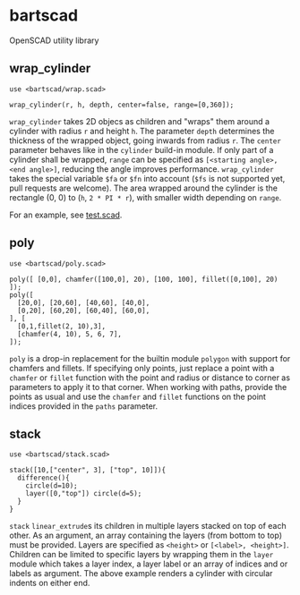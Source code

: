 # bartscad
OpenSCAD utility library

## wrap_cylinder
```
use <bartscad/wrap.scad>

wrap_cylinder(r, h, depth, center=false, range=[0,360]);
```

`wrap_cylinder` takes 2D objecs as children and "wraps" them around a cylinder with radius `r` and height `h`. 
The parameter `depth` determines the thickness of the wrapped object, going inwards from radius `r`.
The `center` parameter behaves like in the `cylinder` build-in module.
If only part of a cylinder shall be wrapped, `range` can be specified as `[<starting angle>, <end angle>]`, reducing the angle improves performance.
`wrap_cylinder` takes the special variable `$fa` or `$fn` into account (`$fs` is not supported yet, pull requests are welcome).
The area wrapped around the cylinder is the rectangle (0, 0) to (`h`, `2 * PI * r`), with smaller width depending on `range`.

For an example, see [test.scad](test.scad).

## poly
```
use <bartscad/poly.scad>

poly([ [0,0], chamfer([100,0], 20), [100, 100], fillet([0,100], 20) ]);
poly([ 
  [20,0], [20,60], [40,60], [40,0],
  [0,20], [60,20], [60,40], [60,0],
], [
  [0,1,fillet(2, 10),3],
  [chamfer(4, 10), 5, 6, 7],
]);
```

`poly` is a drop-in replacement for the builtin module `polygon` with support for chamfers and fillets.
If specifying only points, just replace a point with a `chamfer` or `fillet` function with the point and radius or distance to corner as parameters to apply it to that corner. 
When working with paths, provide the points as usual and use the `chamfer` and `fillet` functions on the point indices provided in the `paths` parameter.

## stack
```
use <bartscad/stack.scad>

stack([10,["center", 3], ["top", 10]]){
  difference(){
    circle(d=10);
    layer([0,"top"]) circle(d=5);
  }
}
```

`stack` `linear_extrude`s its children in multiple layers stacked on top of each other.
As an argument, an array containing the layers (from bottom to top) must be provided.
Layers are specified as `<height>` or `[<label>, <height>]`.
Children can be limited to specific layers by wrapping them in the `layer` module which takes a layer index, a layer label or an array of indices and or labels as argument.
The above example renders a cylinder with circular indents on either end.
